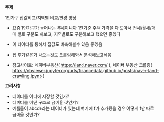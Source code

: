 **주제**

1인가구 집값비교/지역별 비교/변경 양상

- 요즘 1인가구가 늘어나는 추세이니까 1인기준 주택 가격을 다 모아서 전세/월세/매매 별로 구분도 해보고, 지역별로도 구분해보고 했으면 좋겠다

- 이 데이터를 통해서 집값도 예측해볼수 있음 좋겠음

- 집 후기같은거 나오는것도 크롤링해와서 분석해보고싶음

- 참고사이트: 네이버부동산( https://land.naver.com/ ), 네이버 부동산 크롤링( https://nbviewer.jupyter.org/urls/financedata.github.io/posts/naver-land-crawling.ipynb )

  

**고려사항**

- 데이터를 어디에 저장할 것인가?
- 데이터를 어떤 구조로 긁어올 것인가?
- 예를들어 abcde라는 데이터가 있는데 여기에 f가 추가됬을 경우 어떻게 f만 따로 긁어올 것인가?
